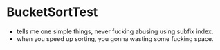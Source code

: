 # BucketSortTest
- tells me one simple things, never fucking abusing using subfix index.
- when you speed up sorting, you gonna wasting some fucking space.
